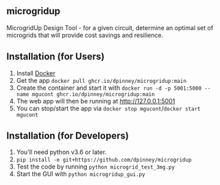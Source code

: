 ## microgridup

MicrogridUp Design Tool - for a given circuit, determine an optimal set of microgrids that will provide cost savings and resilience.

## Installation (for Users)

1. Install [Docker](https://docs.docker.com/get-docker/)
1. Get the app `docker pull ghcr.io/dpinney/microgridup:main`
1. Create the container and start it with `docker run -d -p 5001:5000 --name mgucont ghcr.io/dpinney/microgridup:main`
1. The web app will then be running at http://127.0.0.1:5001
1. You can stop/start the app via `docker stop mgucont`/`docker start mgucont`

## Installation (for Developers)

1. You'll need python v3.6 or later.
1. `pip install -e git+https://github.com/dpinney/microgridup`
1. Test the code by running `python microgrid_test_3mg.py`
1. Start the GUI with `python microgridup_gui.py`
